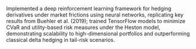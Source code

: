 Implemented a deep reinforcement learning framework for hedging derivatives under market frictions using neural networks, replicating key results from Buehler et al. (2019); trained TensorFlow models to minimize CVaR and utility-based risk measures under the Heston model, demonstrating scalability to high-dimensional portfolios and outperforming classical delta hedging in tail-risk scenarios.
